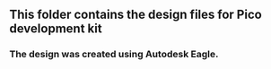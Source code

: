 ## This folder contains the design files for Pico development kit

### The design was created using Autodesk Eagle.
